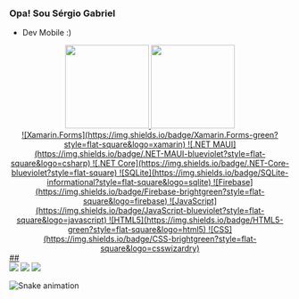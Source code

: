 ### Opa! Sou Sérgio Gabriel

- Dev Mobile :)

<div align="center">
  <a href="https://github.com/SgCafe">
  <img height="150em" src="https://github-readme-stats.vercel.app/api?username=SgCafe&show_icons=true&theme=dark&include_all_commits=true&count_private=true"/>
  <img height="150em" src="https://github-readme-stats.vercel.app/api/top-langs/?username=SgCafe&layout=compact&langs_count=7&theme=dark"/>
</div>
  
<div align="center">
  ![Xamarin.Forms](https://img.shields.io/badge/Xamarin.Forms-green?style=flat-square&logo=xamarin)
  ![.NET MAUI](https://img.shields.io/badge/.NET-MAUI-blueviolet?style=flat-square&logo=csharp)
  ![.NET Core](https://img.shields.io/badge/.NET-Core-blueviolet?style=flat-square)
  ![SQLite](https://img.shields.io/badge/SQLite-informational?style=flat-square&logo=sqlite)
  ![Firebase](https://img.shields.io/badge/Firebase-brightgreen?style=flat-square&logo=firebase)
  ![JavaScript](https://img.shields.io/badge/JavaScript-blueviolet?style=flat-square&logo=javascript)
  ![HTML5](https://img.shields.io/badge/HTML5-green?style=flat-square&logo=html5)
  ![CSS](https://img.shields.io/badge/CSS-brightgreen?style=flat-square&logo=csswizardry)
</div>
  ##
 
<div> 
  <a href="https://www.instagram.com/_sergiocafe/" target="_blank"><img src="https://img.shields.io/badge/-Instagram-%23E4405F?style=for-the-badge&logo=instagram&logoColor=white" target="_blank"></a>
  <a href = "mailto:sgabriel.cafe@gmail.com"><img src="https://img.shields.io/badge/-Gmail-%23333?style=for-the-badge&logo=gmail&logoColor=white" target="_blank"></a>
  <a href="https://www.linkedin.com/in/sgcafe/" target="_blank"><img src="https://img.shields.io/badge/-LinkedIn-%230077B5?style=for-the-badge&logo=linkedin&logoColor=white" target="_blank"></a> 
 
  ![Snake animation](https://github.com/SgCafe/SgCafe/blob/output/github-contribution-grid-snake.svg)
 
</div>

